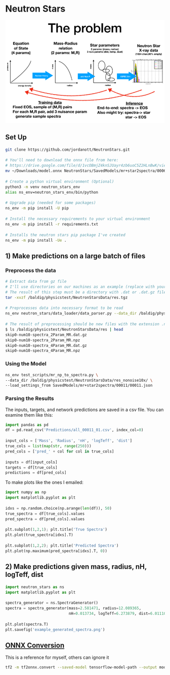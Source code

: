 # Neutron Stars
![](Figures/problem_diagram.png)

## Set Up
```bash
git clone https://github.com/jordanott/NeutronStars.git

# You'll need to download the onnx file from here: 
# https://drive.google.com/file/d/1vcOBmjZ4knSJUayr4zb6uoC5Z2HLnBwK/view?usp=sharing
mv ~/Downloads/model.onnx NeutronStars/SavedModels/mr+star2spectra/00069/

# Create a python virtual environment (Optional)
python3 -m venv neutron_stars_env
alias ns_env=neutron_stars_env/bin/python

# Upgrade pip (needed for some packages)
ns_env -m pip install -U pip

# Install the necessary requirements to your virtual environment
ns_env -m pip install -r requirements.txt

# Installs the neutron stars pip package I've created
ns_env -m pip install -Ue .
```

## 1) Make predictions on a large batch of files

### Preprocess the data
```bash
# Extract data from gz file
# I'll use directories on our machines as an example (replace with your own)
# The result of this step must be a directory with .dat or .dat.gz files
tar -xvzf /baldig/physicstest/NeutronStarsData/res.tgz

# Preprocesses data into necessary format to be read
ns_env neutron_stars/data_loader/data_parser.py --data_dir /baldig/physicstest/NeutronStarsData/res/

# The result of preprocessing should be new files with the extension .npz 
$ ls /baldig/physicstest/NeutronStarsData/res | head
skip0-num10-spectra_2Param_MR.dat.gz
skip0-num10-spectra_2Param_MR.npz
skip0-num10-spectra_4Param_MR.dat.gz
skip0-num10-spectra_4Param_MR.npz
```

### Using the Model

```bash
ns_env test_scripts/mr_np_to_spectra.py \
--data_dir /baldig/physicstest/NeutronStarsData/res_nonoise10x/ \
--load_settings_from SavedModels/mr+star2spectra/00011/00011.json
```

### Parsing the Results
The inputs, targets, and network predictions are saved in a csv file. You can examine them like this:
```python
import pandas as pd
df = pd.read_csv('Predictions/all_00011_01.csv', index_col=0)

input_cols = ['Mass', 'Radius', 'nH', 'logTeff', 'dist']
true_cols = list(map(str, range(250)))
pred_cols = ['pred_' + col for col in true_cols]

inputs = df[input_cols]
targets = df[true_cols]
predictions = df[pred_cols]
```

To make plots like the ones I emailed:
```python
import numpy as np
import matplotlib.pyplot as plt

idxs = np.random.choice(np.arange(len(df)), 50)
true_spectra = df[true_cols].values
pred_spectra = df[pred_cols].values

plt.subplot(1,2,1); plt.title('True Spectra')
plt.plot(true_spectra[idxs].T)

plt.subplot(1,2,2); plt.title('Predicted Spectra')
plt.plot(np.maximum(pred_spectra[idxs].T, 0))
```

## 2) Make predictions given mass, radius, nH, logTeff, dist
```python
import neutron_stars as ns
import matplotlib.pyplot as plt

spectra_generator = ns.SpectraGenerator()
spectra = spectra_generator(mass=2.581471, radius=12.089365,
                            nH=0.013734, logTeff=6.273879, dist=6.011103)

plt.plot(spectra.T)
plt.savefig('example_generated_spectra.png')
```

## [ONNX Conversion](https://github.com/onnx/tensorflow-onnx)
This is a reference for myself, others can ignore it
```bash
tf2 -m tf2onnx.convert --saved-model tensorflow-model-path --output model.onnx
```